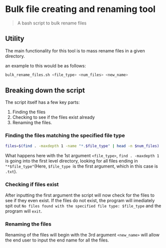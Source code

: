 # Bulk file creating and renaming tool

> A bash script to bulk rename files

## Utility

The main functionality for this tool is to mass rename files in a given directory.

an example to this would be as follows:

```bash
bulk_rename_files.sh <file_type> <num_files> <new_name>
```

## Breaking down the script

The script itself has a few key parts:

1. Finding the files
2. Checking to see if the files exist already
3. Renaming the files.

### Finding the files matching the specified file type

```bash
files=$(find . -maxdepth 1 -name "*.$file_type" | head -n $num_files)
```

What happens here with the 1st argument `<file_type>`, `find . -maxdepth 1` is going into the first level directory, looking for all files ending in ``"*$file_type"``(Here, ``$file_type ``is the first argument, which in this case is ``.txt``).

### Checking if files exist

After inputting the first argument the script will now check for the files to see if they even exist. If the files do not exist, the program will imediately spit out ``No files found with the specified file type: $file_type`` and the program will ``exit``.

### Renaming the files

Renaming of the files will begin with the 3rd argument ``<new_name>`` will allow the end user to input the end name for all the files.
